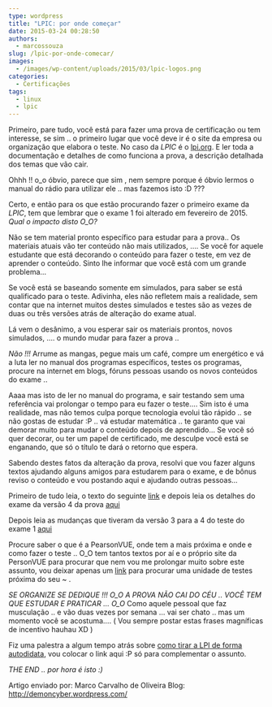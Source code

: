 ```yaml
---
type: wordpress
title: "LPIC: por onde começar"
date: 2015-03-24 00:28:50
authors:
  - marcossouza
slug: /lpic-por-onde-comecar/
images:
  - /images/wp-content/uploads/2015/03/lpic-logos.png
categories:
  - Certificações
tags:
  - linux
  - lpic
---
```


Primeiro, pare tudo, você está para fazer uma prova de certificação ou tem
interesse, se sim .. o primeiro lugar que você deve ir é o site da empresa
ou organização que elabora o teste. No caso da *LPIC* é o <a title="lpi" href="http://www.lpi.org/" target="_blank">lpi.org</a>. E ler toda a documentação e detalhes de como funciona a prova, a descrição detalhada dos temas que vão cair.

Ohhh !! o_o óbvio, parece que sim , nem sempre porque é óbvio lermos o manual do rádio para utilizar ele .. mas fazemos isto :D ???

Certo, e então para os que estão procurando fazer o primeiro exame da *LPIC*, tem que lembrar que o exame 1 foi alterado em fevereiro de 2015. *Qual o impacto disto O_O?*

Não se tem material pronto específico para estudar para a prova.. Os materiais atuais vão ter conteúdo não mais utilizados, …. Se você for aquele estudante que está decorando o conteúdo para fazer o teste, em vez de aprender o conteúdo. Sinto lhe informar que você está com um grande
problema…

Se você está se baseando somente em simulados, para saber se está qualificado para o teste. Adivinha, eles não refletem mais a realidade, sem contar que na internet muitos destes simulados e testes são as vezes de duas ou três versões atrás de alteração do exame atual.

Lá vem o desânimo, a vou esperar sair os materiais prontos, novos simulados, …. o mundo mudar para fazer a prova ..

*Não !!!* Arrume as mangas, pegue mais um café, compre um energético e vá a luta ler no manual dos programas específicos, testes os programas, procure na internet em blogs, fóruns pessoas usando os novos conteúdos do exame ..

Aaaa mas isto de ler no manual do programa, e sair testando sem uma referência vai prolongar o tempo para eu fazer o teste…. Sim isto é uma realidade, mas não temos culpa porque tecnologia evolui tão rápido .. se não gostas de estudar :P .. vá estudar matemática .. te garanto que vai
demorar muito para mudar o conteúdo depois de aprendido… Se você só quer decorar, ou ter um papel de certificado, me desculpe você está se enganando, que só o título te dará o retorno que espera.

Sabendo destes fatos da alteração da prova, resolvi que vou fazer alguns textos ajudando alguns amigos para estudarem para o exame, e de bônus reviso o conteúdo e vou postando aqui e ajudando outras pessoas…

Primeiro de tudo leia, o texto do seguinte <a href="https://www.lpi.org/certification/get-certified-lpi/lpic-1-linux-server-professional/" target="_blank">link</a> e depois leia os detalhes do exame da versão 4 da prova <a href="http://wiki.lpi.org/wiki/LPIC-1_Objectives_V4" target="_blank">aqui</a>

Depois leia as mudanças que tiveram da versão 3 para a 4 do teste do exame 1 <a href="http://wiki.lpi.org/wiki/LPIC1SummaryVersion3To4" target="_blank">aqui</a>

Procure saber o que é a PearsonVUE, onde tem a mais próxima e onde e como fazer o teste .. O_O tem tantos textos por aí e o próprio site da PersonVUE para procurar que nem vou me prolongar muito sobre este assunto, vou deixar apenas um <a href="http://www.pearsonvue.com/lpi/locate/" target="_blank">link</a> para procurar uma unidade de testes próxima do seu ~ .

*SE ORGANIZE SE DEDIQUE !!! O_O A PROVA NÃO CAI DO CÉU .. VOCÊ TEM QUE ESTUDAR E PRATICAR … O_O* Como aquele pessoal que faz musculação .. e vão duas vezes por semana … vai ser chato .. mas um momento você se acostuma…. ( Vou sempre postar estas frases magníficas de incentivo hauhau XD )

Fiz uma palestra a algum tempo atrás sobre <a href="http://pt.slideshare.net/demoncyber/lpi-autodidata-flisol-florianopolis" target="_blank">como tirar a LPI de forma autodidata</a>, vou colocar o link aqui :P só para complementar o assunto.

*THE END .. por hora é isto :)*

Artigo enviado por: Marco Carvalho de Oliveira
Blog: <a href="http://demoncyber.wordpress.com/" target="_blank">http://demoncyber.wordpress.com/</a>
